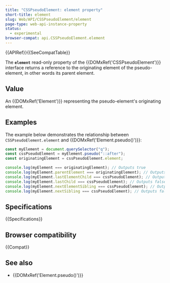 ```yaml
---
title: "CSSPseudoElement: element property"
short-title: element
slug: Web/API/CSSPseudoElement/element
page-type: web-api-instance-property
status:
  - experimental
browser-compat: api.CSSPseudoElement.element
---
```


{{APIRef}}{{SeeCompatTable}}

The **`element`** read-only property of the
{{DOMxRef('CSSPseudoElement')}} interface returns a reference to the originating element
of the pseudo-element, in other words its parent element.

## Value

An {{DOMxRef('Element')}} representing the pseudo-element's originating element.

## Examples

The example below demonstrates the relationship between
`CSSPseudoElement.element` and {{DOMxRef('Element.pseudo()')}}:

```js
const myElement = document.querySelector("q");
const cssPseudoElement = myElement.pseudo("::after");
const originatingElement = cssPseudoElement.element;

console.log(myElement === originatingElement); // Outputs true
console.log(myElement.parentElement === originatingElement); // Outputs false
console.log(myElement.lastElementChild === cssPseudoElement); // Outputs false
console.log(myElement.lastChild === cssPseudoElement); // Outputs false
console.log(myElement.nextElementSibling === cssPseudoElement); // Outputs false
console.log(myElement.nextSibling === cssPseudoElement); // Outputs false
```

## Specifications

{{Specifications}}

## Browser compatibility

{{Compat}}

## See also

- {{DOMxRef('Element.pseudo()')}}
